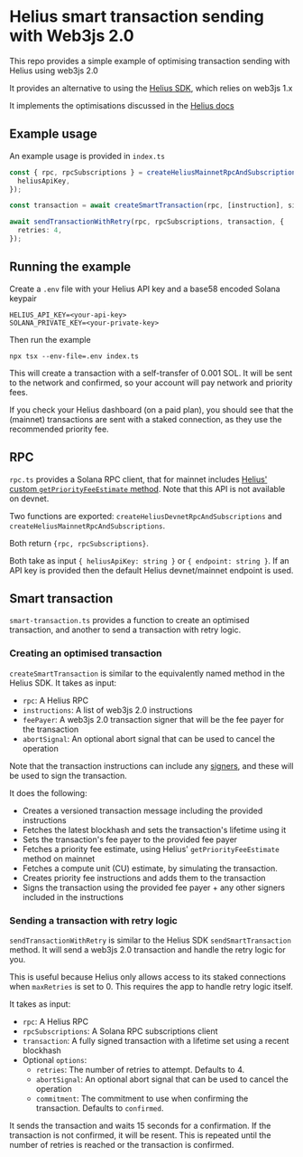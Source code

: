 # Helius smart transaction sending with Web3js 2.0

This repo provides a simple example of optimising transaction sending with Helius using web3js 2.0

It provides an alternative to using the [Helius SDK](https://docs.helius.dev/solana-rpc-nodes/sending-transactions-on-solana#node.js-sdk), which relies on web3js 1.x

It implements the optimisations discussed in the [Helius docs](https://docs.helius.dev/solana-rpc-nodes/sending-transactions-on-solana#sending-transactions-without-the-sdk)


## Example usage

An example usage is provided in `index.ts`

```ts
const { rpc, rpcSubscriptions } = createHeliusMainnetRpcAndSubscriptions({
  heliusApiKey,
});

const transaction = await createSmartTransaction(rpc, [instruction], signer);

await sendTransactionWithRetry(rpc, rpcSubscriptions, transaction, {
  retries: 4,
});
```

## Running the example

Create a `.env` file with your Helius API key and a base58 encoded Solana keypair

```
HELIUS_API_KEY=<your-api-key>
SOLANA_PRIVATE_KEY=<your-private-key>
```

Then run the example

```
npx tsx --env-file=.env index.ts
```

This will create a transaction with a self-transfer of 0.001 SOL. It will be sent to the network and confirmed, so your account will pay network and priority fees.

If you check your Helius dashboard (on a paid plan), you should see that the (mainnet) transactions are sent with a staked connection, as they use the recommended priority fee.

## RPC

`rpc.ts` provides a Solana RPC client, that for mainnet includes [Helius' custom `getPriorityFeeEstimate` method](https://docs.helius.dev/solana-rpc-nodes/priority-fee-api). Note that this API is not available on devnet.

Two functions are exported: `createHeliusDevnetRpcAndSubscriptions` and `createHeliusMainnetRpcAndSubscriptions`.

Both return `{rpc, rpcSubscriptions}`.

Both take as input `{ heliusApiKey: string }` or `{ endpoint: string }`. If an API key is provided then the default Helius devnet/mainnet endpoint is used.

## Smart transaction

`smart-transaction.ts` provides a function to create an optimised transaction, and another to send a transaction with retry logic.

### Creating an optimised transaction

`createSmartTransaction` is similar to the equivalently named method in the Helius SDK. It takes as input:

- `rpc`: A Helius RPC
- `instructions`: A list of web3js 2.0 instructions
- `feePayer`: A web3js 2.0 transaction signer that will be the fee payer for the transaction
- `abortSignal`: An optional abort signal that can be used to cancel the operation

Note that the transaction instructions can include any [signers](https://github.com/solana-labs/solana-web3.js/tree/master/packages/signers#solanasigners), and these will be used to sign the transaction.

It does the following:

- Creates a versioned transaction message including the provided instructions
- Fetches the latest blockhash and sets the transaction's lifetime using it
- Sets the transaction's fee payer to the provided fee payer
- Fetches a priority fee estimate, using Helius' `getPriorityFeeEstimate` method on mainnet
- Fetches a compute unit (CU) estimate, by simulating the transaction.
- Creates priority fee instructions and adds them to the transaction
- Signs the transaction using the provided fee payer + any other signers included in the instructions

### Sending a transaction with retry logic

`sendTransactionWithRetry` is similar to the Helius SDK `sendSmartTransaction` method. It will send a web3js 2.0 transaction and handle the retry logic for you.

This is useful because Helius only allows access to its staked connections when `maxRetries` is set to 0. This requires the app to handle retry logic itself.

It takes as input:

- `rpc`: A Helius RPC
- `rpcSubscriptions`: A Solana RPC subscriptions client
- `transaction`: A fully signed transaction with a lifetime set using a recent blockhash
- Optional `options`:
  - `retries`: The number of retries to attempt. Defaults to 4.
  - `abortSignal`: An optional abort signal that can be used to cancel the operation
  - `commitment`: The commitment to use when confirming the transaction. Defaults to `confirmed`.

It sends the transaction and waits 15 seconds for a confirmation. If the transaction is not confirmed, it will be resent. This is repeated until the number of retries is reached or the transaction is confirmed.

